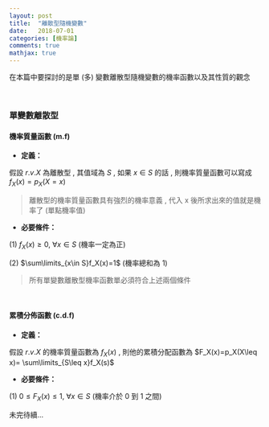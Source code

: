 ```yaml
---
layout: post
title:  "離散型隨機變數"
date:   2018-07-01
categories: [機率論]
comments: true
mathjax: true
---
```


在本篇中要探討的是單 (多) 變數離散型隨機變數的機率函數以及其性質的觀念

<br/>

### 單變數離散型

#### 機率質量函數 (m.f)

- <b>定義：</b>

假設 $r.v.X$ 為離散型 , 其值域為 $S$ , 如果 $x\in S$ 的話 , 則機率質量函數可以寫成 $f_X(x)=p_X(X=x)$

> 離散型的機率質量函數具有強烈的機率意義 , 代入 x 後所求出來的值就是機率了 (單點機率值)

- <b>必要條件：</b>

(1) $f_X(x)\geq0,\ \forall x \in S$ (機率一定為正)

(2) $\sum\limits_{x\in S}f_X(x)=1$ (機率總和為 1)

> 所有單變數離散型機率函數單必須符合上述兩個條件

<br/>

#### 累積分佈函數 (c.d.f)

- <b>定義：</b>

假設 $r.v.X$ 的機率質量函數為 $f_X(x)$ , 則他的累積分配函數為 $F_X(x)=p_X(X\leq x)= \sum\limits_{S\leq x}f_X(s)$

- <b>必要條件：</b>

(1) $0\leq F_X(x)\leq 1,\ \forall x\in S$ (機率介於 0 到 1 之間)

未完待續...
